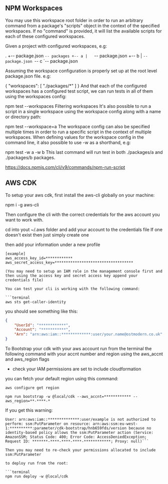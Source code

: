 



## NPM Workspaces
You may use this workspace root folder in order to run an arbitrary command from a package's "scripts" object in the context of the specified workspaces. If no "command" is provided, it will list the available scripts for each of these configured workspaces.

Given a project with configured workspaces, e.g:

 
.
+-- package.json
`-- packages
   +-- a
   |   `-- package.json
   +-- b
   |   `-- package.json
   `-- c
       `-- package.json

Assuming the workspace configuration is properly set up at the root level package.json file. e.g:

 
{
    "workspaces": [ "./packages/*" ]
}
And that each of the configured workspaces has a configured test script, we can run tests in all of them using the workspaces config:

 
npm test --workspaces
Filtering workspaces
It's also possible to run a script in a single workspace using the workspace config along with a name or directory path:

 
npm test --workspace=a
The workspace config can also be specified multiple times in order to run a specific script in the context of multiple workspaces. When defining values for the workspace config in the command line, it also possible to use -w as a shorthand, e.g:

 
npm test -w a -w b
This last command will run test in both ./packages/a and ./packages/b packages.

https://docs.npmjs.com/cli/v9/commands/npm-run-script



## AWS CDK

To setup your aws cdk, first install the aws-cli globally on your machine:

npm i -g aws-cli

Then configure the cli with the correct credentials for the aws account you want to work with.

cd into yout ~/.aws folder and add your account to the credentials file
If one doesn't exist then just simply create one

then add your information under a new profile

```terminal
[example]
aws_access_key_id=************
aws_secret_access_key=***********************************

(You may need to setup an IAM role in the management console first and then using the access key and secret access key append your credentials file)

You can test your cli is working with the following command: 

```terminal
aws sts get-caller-identity
```

you should see something like this: 

```json
{
    "UserId": "************",
    "Account": "***********",
    "Arn": "arn:aws:iam::*************:user/your.name@ostmodern.co.uk"
}
```


To Bootstrap your cdk with your aws account run from the terminal the following command with your accnt number and region using the aws_accnt and aws_region flags

 - check your IAM permissions are set to include cloudformation

you can fetch your default region using this command: 

```terminal
aws configure get region
```

```terminal
npm run bootstrap -w @local/cdk --aws_accnt=************ --aws_region=**-****-*
```

 If you get this warning: 

 ```terminal
 User: arn:aws:iam::**************:user/example is not authorized to perform: ssm:PutParameter on resource: arn:aws:ssm:eu-west-1:**********:parameter/cdk-bootstrap/hnb659fds/version because no
identity-based policy allows the ssm:PutParameter action (Service: AmazonSSM; Status Code: 400; Error Code: AccessDeniedException; Request ID: *******-****-****-****-************; Proxy: null)```

Then you may need to re-check your permissions allocated to include ssm:PutParameter 

to deploy run from the root: 

```terminal
npm run deploy -w @local/cdk
```


